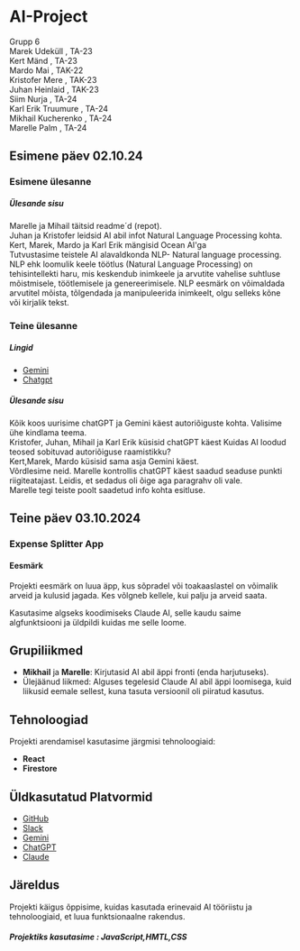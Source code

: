 # AI-Project
Grupp 6 <br>
Marek Udeküll , TA-23 <br>
Kert Mänd , TA-23 <br>
Mardo Mai , TAK-22 <br>
Kristofer Mere , TAK-23 <br>
Juhan Heinlaid , TAK-23 <br>
Siim Nurja , TA-24 <br>
Karl Erik Truumure , TA-24 <br>
Mikhail Kucherenko , TA-24 <br>
Marelle Palm , TA-24 <br>
<p> 
  <h2>Esimene päev 02.10.24</h2>

 <h3>Esimene ülesanne</h3>
  <h5>Ülesande sisu</h5>
  Marelle ja Mihail täitsid readme´d (repot). <br>
  Juhan ja Kristofer leidsid AI abil infot Natural Language Processing kohta. <br>
  Kert, Marek, Mardo ja Karl Erik mängisid Ocean AI'ga<br>
  Tutvustasime teistele AI alavaldkonda NLP- Natural language processing. <br>
NLP ehk loomulik keele töötlus (Natural Language Processing) on tehisintellekti haru, mis keskendub inimkeele ja arvutite vahelise suhtluse mõistmisele, töötlemisele ja genereerimisele. NLP eesmärk on võimaldada arvutitel mõista, tõlgendada ja manipuleerida inimkeelt, olgu selleks kõne või kirjalik tekst. <br>
</p>
<p> 
  <h3>Teine ülesanne</h3>
    <h5>Lingid</h5>
 <ul> 
   <li> <a href= "https://gemini.google.com/app"> Gemini</a> </li>
  <li> <a href = "https://openai.com/chatgpt/"> Chatgpt</a> </li>
 </ul>  
  <h5>Ülesande sisu</h5>
Kõik koos uurisime chatGPT ja Gemini käest autoriõiguste kohta. Valisime ühe kindlama teema.<br>
Kristofer, Juhan, Mihail ja Karl Erik küsisid chatGPT käest Kuidas AI loodud teosed sobituvad autoriõiguse raamistikku? <br>
Kert,Marek, Mardo küsisid sama asja Gemini käest. <br>
Võrdlesime neid. Marelle kontrollis chatGPT käest saadud seaduse punkti riigiteatajast. Leidis, et sedadus oli õige aga paragrahv oli vale. <br>
Marelle tegi teiste poolt saadetud info kohta esitluse. 
</p>
<p>
  <h2>Teine päev 03.10.2024</h2>
  <h3>Expense Splitter App</h3>
  <h4> Eesmärk</h4>
  Projekti eesmärk on luua äpp, kus sõpradel või toakaaslastel on võimalik arveid ja kulusid jagada. Kes võlgneb kellele, kui palju ja arveid saata.  
   
   Kasutasime algseks koodimiseks Claude AI, selle kaudu saime algfunktsiooni ja üldpildi kuidas me selle loome.

## Grupiliikmed

- **Mikhail** ja **Marelle**: Kirjutasid AI abil äppi fronti (enda harjutuseks).
- Ülejäänud liikmed: Alguses tegelesid Claude AI abil äppi loomisega, kuid liikusid eemale sellest, kuna tasuta versioonil oli piiratud kasutus.

## Tehnoloogiad

Projekti arendamisel kasutasime järgmisi tehnoloogiaid:

- **React**
- **Firestore**

## Üldkasutatud Platvormid

- [GitHub](https://github.com)
- [Slack](https://slack.com)
- [Gemini](https://gemini.google.com/app)
- [ChatGPT](https://chat.openai.com)
- [Claude](https://www.claude.ai)

## Järeldus

Projekti käigus õppisime, kuidas kasutada erinevaid AI tööriistu ja tehnoloogiaid, et luua funktsionaalne rakendus.

  
 </ul>

  <h5>Projektiks kasutasime : JavaScript,HMTL,CSS</h5>
  
</p>
